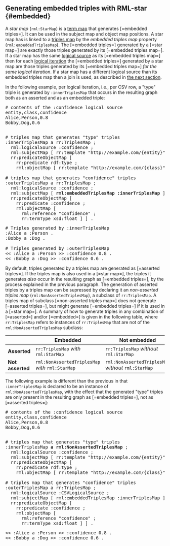 ## Generating embedded triples with RML-star {#embedded}

A <dfn>star map</dfn> (`rml:StarMap`) is a [term map](https://rml.io/specs/rml/#term-map) that generates [=embedded triples=].
It can be used in the subject map and object map positions.
A star map has is linked to a [triples map](https://rml.io/specs/rml/#triples-map) by the <dfn>embedded triples map</dfn> property (`rml:embeddedTriplesMap`). 
The [=embedded triples=] generated by a [=star map=] are exactly those triples generated by its [=embedded triples map=].
If a star map has the same [logical source](https://rml.io/specs/rml/#logical-source) as its [=embedded triples map=] then for each [logical iteration](https://rml.io/specs/rml/#iterator) the [=embedded triples=] generated by a star map are those triples generated by its [=embedded triples map=] *for the same logical iteration*.
If a star map has a different logical source than its embedded triples map then a join is used, as described in [the next section](#join).

In the following example, per logical iteration, i.e., per CSV row, a "type" triple is generated by `:innerTriplesMap` that occurs 
in the resulting graph both as an asserted and as an embedded triple: 

<pre class="ex-input">
# contents of the :confidence logical source
entity,class,confidence
Alice,Person,0.8
Bobby,Dog,0.6
</pre>

<pre class="ex-mapping nohighlight"><!-- nohighlight because otherwise the bolding is lost and we don't use highlighting anyway-->
# triples map that generates "type" triples
:innerTriplesMap a rr:TriplesMap ;
  rml:logicalSource :confidence ;
  rml:subjectMap [ rr:template "http://example.com/{entity}" ] ;
  rr:predicateObjectMap [
    rr:predicate rdf:type ;
    rml:objectMap [ rr:template "http://example.com/{class}" ] ] .
    
# triples map that generates "confidence" triples
:outerTriplesMap a rr:TriplesMap ;
  rml:logicalSource :confidence ;
  rml:subjectMap [ <b>rml:embeddedTriplesMap :innerTriplesMap</b> ] ;
  rr:predicateObjectMap [
    rr:predicate :confidence ;
    rml:objectMap [ 
      rml:reference "confidence" ;
      rr:termType xsd:float ] ] .
</pre>

<pre class="ex-output">
# Triples generated by :innerTriplesMap
:Alice a :Person .
:Bobby a :Dog .

# Triples generated by :outerTriplesMap
<< :Alice a :Person >> :confidence 0.8 .
<< :Bobby a :Dog >> :confidence 0.6 .
</pre>

By default, triples generated by a triples map are generated as [=asserted triples=].
If the triples map is also used in a [=star map=], the triples it generates *also* occur in the resulting graph as [=embedded triples=], by the process explained in the previous paragraph.
The generation of asserted triples by a triples map can be supressed by declaring it an <dfn>non-asserted triples map</dfn> (`rml:NonAssertedTriplesMap`),
a subclass of `rr:TriplesMap`.
A triples map of subclass [=non-asserted triples map=] does not generate [=asserted triples=],
but might generate [=embedded triples=] if it is used in a [=star map=].
A summary of how to generate triples in any combination of [=asserted=] and/or [=embedded=] is given in the following table, where `rr:TriplesMap` refers to instances of `rr:TriplesMap` that are not of the `rml:NonAssertedTriplesMap` subclass:

<nop>| Embedded | Not embedded
-|-|-
**Asserted**| `rr:TriplesMap` *with* `rml:StarMap`| `rr:TriplesMap` *without* `rml:StarMap`
**Not asserted**| `rml:NonAssertedTriplesMap` *with* `rml:StarMap`|  `rml:NonAssertedTriplesMap` *without* `rml:StarMap`


The following example is different than the previous in that `:innerTriplesMap` is declared to be an instance of `rml:NonAssertedTriplesMap`, with the effect that the generated "type" triples are only present in the resulting graph as [=embedded triples=], not as [=asserted triples=]:

<pre class="ex-input">
# contents of the :confidence logical source
entity,class,confidence
Alice,Person,0.8
Bobby,Dog,0.6
</pre>

<pre class="ex-mapping nohighlight"><!-- nohighlight because otherwise the bolding is lost and we don't use highlighting anyway-->
# triples map that generates "type" triples
:innerTriplesMap <b>a rml:NonAssertedTriplesMap</b> ;
  rml:logicalSource :confidence ;
  rml:subjectMap [ rr:template "http://example.com/{entity}" ] ;
  rr:predicateObjectMap [
    rr:predicate rdf:type ;
    rml:objectMap [ rr:template "http://example.com/{class}" ] ] .
    
# triples map that generates "confidence" triples
:outerTriplesMap a rr:TriplesMap ;
  rml:logicalSource :CSVLogicalSource ;
  rml:subjectMap [ rml:embeddedTriplesMap :innerTriplesMap ] ;
  rr:predicateObjectMap [
    rr:predicate :confidence ;
    rml:objectMap [ 
      rml:reference "confidence" ;
      rr:termType xsd:float ] ] .
</pre>

<pre class="ex-output">
<< :Alice a :Person >> :confidence 0.8 .
<< :Bobby a :Dog >> :confidence 0.6 .
</pre>